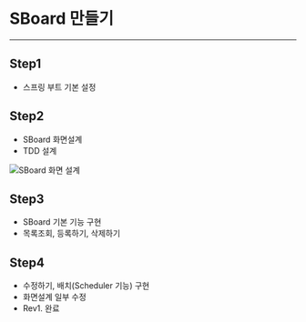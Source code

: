 # SBoard 만들기
***
## Step1
* 스프링 부트 기본 설정

## Step2
* SBoard 화면설계
* TDD 설계

![SBoard 화면 설계](https://github.com/kjgit2412/SBoard/assets/140779367/2fb9c15c-cba7-45ca-8983-76f5b33bbd75)

## Step3
* SBoard 기본 기능 구현
* 목록조회, 등록하기, 삭제하기

## Step4
* 수정하기, 배치(Scheduler 기능) 구현
* 화면설계 일부 수정 
* Rev1. 완료

